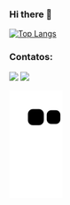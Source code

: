### Hi there 👋

[![Top Langs](https://github-readme-stats.vercel.app/api/top-langs/?username=tarcio0880&layout=compact)](https://github.com/anuraghazra/github-readme-stats)

### Contatos:

<div>
<a href = "mailto:tarciorodrigues0880@gmail.com"><img src="https://img.shields.io/badge/Gmail-D14836?style=for-the-badge&logo=gmail&logoColor=white" target="_blank"></a>
<a href="https://www.linkedin.com/in/tarcio-rodrigues-8187aa227/" target="_blank"><img src="https://img.shields.io/badge/-LinkedIn-%230077B5?style=for-the-badge&logo=linkedin&logoColor=white" target="_blank"></a>   
  
  ![Snake animation](https://github.com/tarcio0880/tarcio0880/blob/output/github-contribution-grid-snake.svg)
</div>
